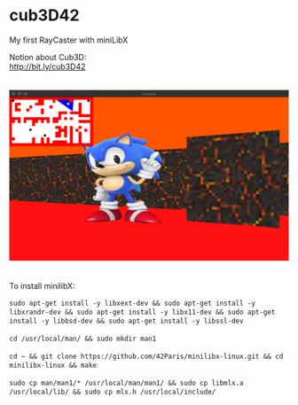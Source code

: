 # cub3D42
My first RayCaster with miniLibX<br>

Notion about Cub3D:<br>
http://bit.ly/cub3D42<br>
<br>
<br>
![Alt text](pics/anolivei_sonic_fire.png?raw=true "Title")<br>
<br>
<br>
To install minilibX:
```
sudo apt-get install -y libxext-dev && sudo apt-get install -y libxrandr-dev && sudo apt-get install -y libx11-dev && sudo apt-get install -y libbsd-dev && sudo apt-get install -y libssl-dev

cd /usr/local/man/ && sudo mkdir man1

cd ~ && git clone https://github.com/42Paris/minilibx-linux.git && cd minilibx-linux && make

sudo cp man/man1/* /usr/local/man/man1/ && sudo cp libmlx.a /usr/local/lib/ && sudo cp mlx.h /usr/local/include/
```
